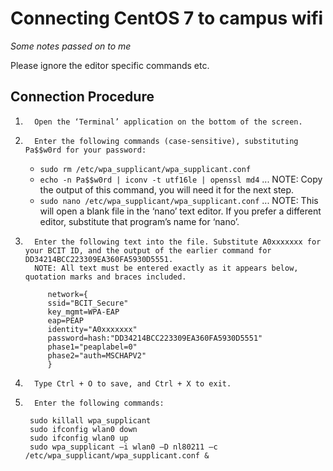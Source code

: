 # Connecting CentOS 7 to campus wifi

_Some notes passed on to me_

Please ignore the editor specific commands etc.

## Connection Procedure

1.       Open the ‘Terminal’ application on the bottom of the screen.

2.       Enter the following commands (case-sensitive), substituting Pa$$w0rd for your password:

    -  `sudo rm /etc/wpa_supplicant/wpa_supplicant.conf`
    -   `echo -n Pa$$w0rd | iconv -t utf16le | openssl md4`
    ...    NOTE: Copy the output of this command, you will need it for the next step.
    -   `sudo nano /etc/wpa_supplicant/wpa_supplicant.conf`
    ... NOTE: This will open a blank file in the ‘nano’ text editor. If you prefer a different editor, substitute that program’s name for ‘nano’.

3.       Enter the following text into the file. Substitute A0xxxxxxx for your BCIT ID, and the output of the earlier command for DD34214BCC223309EA360FA5930D5551.  
         NOTE: All text must be entered exactly as it appears below, quotation marks and braces included.

            network={
            ssid="BCIT_Secure"
            key_mgmt=WPA-EAP
            eap=PEAP
            identity="A0xxxxxxx"
            password=hash:"DD34214BCC223309EA360FA5930D5551"
            phase1="peaplabel=0"
            phase2="auth=MSCHAPV2"
            }

4.       Type Ctrl + O to save, and Ctrl + X to exit.

5.       Enter the following commands:

        sudo killall wpa_supplicant
        sudo ifconfig wlan0 down
        sudo ifconfig wlan0 up
        sudo wpa_supplicant –i wlan0 –D nl80211 –c /etc/wpa_supplicant/wpa_supplicant.conf &

  